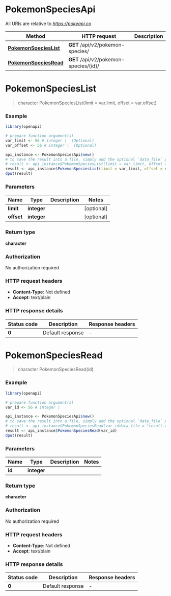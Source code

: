 # PokemonSpeciesApi

All URIs are relative to *https://pokeapi.co*

Method | HTTP request | Description
------------- | ------------- | -------------
[**PokemonSpeciesList**](PokemonSpeciesApi.md#PokemonSpeciesList) | **GET** /api/v2/pokemon-species/ | 
[**PokemonSpeciesRead**](PokemonSpeciesApi.md#PokemonSpeciesRead) | **GET** /api/v2/pokemon-species/{id}/ | 


# **PokemonSpeciesList**
> character PokemonSpeciesList(limit = var.limit, offset = var.offset)



### Example
```R
library(openapi)

# prepare function argument(s)
var_limit <- 56 # integer |  (Optional)
var_offset <- 56 # integer |  (Optional)

api_instance <- PokemonSpeciesApi$new()
# to save the result into a file, simply add the optional `data_file` parameter, e.g.
# result <- api_instance$PokemonSpeciesList(limit = var_limit, offset = var_offsetdata_file = "result.txt")
result <- api_instance$PokemonSpeciesList(limit = var_limit, offset = var_offset)
dput(result)
```

### Parameters

Name | Type | Description  | Notes
------------- | ------------- | ------------- | -------------
 **limit** | **integer**|  | [optional] 
 **offset** | **integer**|  | [optional] 

### Return type

**character**

### Authorization

No authorization required

### HTTP request headers

 - **Content-Type**: Not defined
 - **Accept**: text/plain

### HTTP response details
| Status code | Description | Response headers |
|-------------|-------------|------------------|
| **0** | Default response |  -  |

# **PokemonSpeciesRead**
> character PokemonSpeciesRead(id)



### Example
```R
library(openapi)

# prepare function argument(s)
var_id <- 56 # integer | 

api_instance <- PokemonSpeciesApi$new()
# to save the result into a file, simply add the optional `data_file` parameter, e.g.
# result <- api_instance$PokemonSpeciesRead(var_iddata_file = "result.txt")
result <- api_instance$PokemonSpeciesRead(var_id)
dput(result)
```

### Parameters

Name | Type | Description  | Notes
------------- | ------------- | ------------- | -------------
 **id** | **integer**|  | 

### Return type

**character**

### Authorization

No authorization required

### HTTP request headers

 - **Content-Type**: Not defined
 - **Accept**: text/plain

### HTTP response details
| Status code | Description | Response headers |
|-------------|-------------|------------------|
| **0** | Default response |  -  |

